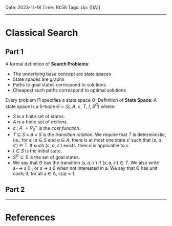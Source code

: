 Date: 2023-11-18
Time: 10:58
Tags:
Up: [[IA]]

---
# Classical Search

## Part 1

A formal definition of **Search Problems**:
- The underlying base concept are state spaces
- State spaces are graphs
- Paths to goal states correspond to solutions
- Cheapest such paths correspond to optimal solutions

Every problem Π specifies a state space Θ: 
Definition of **State Space**:
A state space is a 6-tuple $\Theta$ = ($S$, $A$, $c$, $T$, $I$, $S^G$) where: 
- $S$ is a finite set of *states*. 
- $A$ is a finite set of *actions*. 
- $c$ : $A → R_0^+$ is the *cost function*. 
- $T$ ⊆ $S × A × S$ is the *transition relation*. We require that $T$ is deterministic, i.e., for all $s$ ∈ $S$ and $a$ ∈ $A$, there is at most one state $s'$ such that ($s$, $a$, $s'$) ∈ T. If such ($s$, $a$, $s'$) exists, then $a$ is applicable to $s$. 
- $I \in S$ is the initial state. 
- $S^G \subseteq S$ is the set of goal states. 
- We say that $\Theta$ has the transition $(s, a, s')$ if $(s, a, s') \in T$. We also write  a−→ s 0 , or s → s 0 when not interested in a. We say that Θ has unit costs if, for all a ∈ A, c(a) = 1.
## Part 2

---
# References
